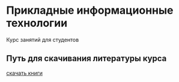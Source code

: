 # Прикладные информационные технологии
Курс занятий для студентов

## Путь для скачивания литературы курса
[скачать книги](https://disk.yandex.ru/i/k-Ss5IiRqVXHkQ)
